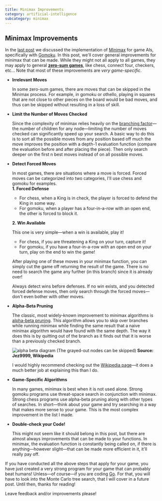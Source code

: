 ```yaml
---
title: Minimax Improvements
category: artificial-intelligence
subcategory: minimax
---
```


## Minimax Improvements

In the [last post] we discussed the implementation of [Minimax][minimax wiki] for game AIs, specifically with [Gomoku][gomoku wiki]. In this post, we'll cover general improvements for minimax that can be made. While they might not all apply to all games, they may apply to general **[zero-sum games][zero-sum game wiki]**, like chess, connect four, checkers, etc... Note that most of these improvements are *very game-specific*.

- **Irrelevant Moves**

  In some zero-sum games, there are moves that can be skipped in the Minimax process. For example, in gomoku or othello, playing in squares that are not close to other pieces on the board would be bad moves, and thus can be skipped without resulting in a loss of skill.

- **Limit the Number of Moves Checked**

  Since the complexity of minimax relies heavily on the [branching factor]—the number of children for any node—limiting the number of moves checked can significantly speed up your search. A basic way to do this is to sort all the possible moves from any position based off much the move improves the position with a depth-1 evaluation function (compare the evaluation before and after placing the piece). Then only search deeper on the first n best moves instead of on all possible moves.

- **Detect Forced Moves**

  In most games, there are situations where a move is forced. Forced moves can be categorized into two categories, I'll use chess and gomoku for examples.  
  **1. Forced Defense**

    - For chess, when a King is in check, the player is forced to defend the King in some way.
    - For gomoku, when a player has a four-in-a-row with an open end, the other is forced to block it.

  **2. Win Available**

    This one is very simple—when a win is available, play it!

    - For chess, if you are threatening a King on your turn, capture it!
    - For gomoku, if you have a four-in-a-row with an open end on your turn, play on the end to win the game!

    After playing one of these moves in your minimax function, you can simply cut the game off returning the result of the game. There is no need to search the game any further (in this branch) since it is already over!

  Always detect wins before defenses. If no win exists, and you detected forced defense moves, then only search through the forced moves—don't even bother with other moves.

- **Alpha-Beta Pruning**

  The classic, most widely-known improvement to minimax algorithms is [alpha-beta pruning]. This algorithm allows you to skip over branches while running minimax while finding the same result that a naive minimax algorithm would have found with the same depth. The way it does this is by quitting out of the branch as it finds out that it is worse than a previously checked branch.

  ![alpha beta diagram] (The grayed-out nodes can be skipped) **Source: Jez9999, Wikipedia**

  I would highly recommend checking out the [Wikipedia page][alpha-beta pruning]—it does a much better job at explaining this than I do.

- **Game-Specific Algorithms**

  In many games, minimax is best when it is not used alone. Strong gomoku programs use threat-space search in conjunction with minimax. Strong chess programs use alpha-beta pruning along with other types of searches. In short—think about your game and try searching in a way that makes more sense to your game. This is the most complex improvement in the list I made.

- **Double-check your Code!**

  This might not seem like it should belong in this post, but there are almost always improvements that can be made to your functions. In minimax, the evaluation function is constantly being called on, if there is anything—however slight—that can be made more efficient in it, it'll really pay off.

If you have conducted all the above steps that apply for your game, you have just created a very strong program for your game that can probably beat humans! Unless—of course—if you are coding [Go]. For that, you will have to look into the Monte Carlo tree search, that I will cover in a future post. Until then, thanks for reading!

Leave feedback and/or improvements please!

[last post]:{{site.baseurl}}/artificial-intelligence/2015/12/11/minimax-for-gomoku-connect-five/ "minimax for gomoku"
[minimax wiki]:https://en.wikipedia.org/wiki/Minimax "minimax wikipedia"
[gomoku wiki]:https://en.wikipedia.org/wiki/Gomoku "gomoku wikipedia"
[zero-sum game wiki]:https://en.wikipedia.org/wiki/Zero-sum_game "zero-sum games wikipedia"
[branching factor]:https://en.wikipedia.org/wiki/Branching_factor "branching factor wikipedia"
[alpha-beta pruning]:https://en.wikipedia.org/wiki/Alpha–beta_pruning "alpha-beta pruning"
[alpha beta diagram]:https://upload.wikimedia.org/wikipedia/commons/9/91/AB_pruning.svg "alpha-beta diagram"
[Go]:https://en.wikipedia.org/wiki/Go_(game) "go board game wikipedia"
